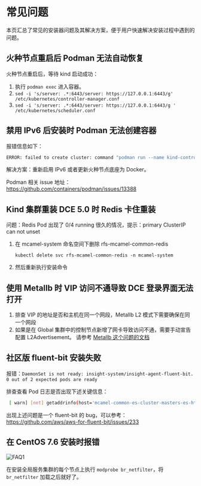 # 常见问题

本页汇总了常见的安装器问题及其解决方案，便于用户快速解决安装过程中遇到的问题。

## 火种节点重启后 Podman 无法自动恢复

火种节点重启后，等待 kind 启动成功：

1. 执行 `podman exec` 进入容器。
2. `sed -i 's/server: .*:6443/server: https://127.0.0.1:6443/g' /etc/kubernetes/controller-manager.conf`
3. `sed -i 's/server: .*:6443/server: https://127.0.0.1:6443/g ' /etc/kubernetes/scheduler.conf`

## 禁用 IPv6 后安装时 Podman 无法创建容器

报错信息如下：

```bash
ERROR: failed to create cluster: command "podman run --name kind-control-plane...
```

解决方案：重新启用 IPv6 或者更新火种节点底座为 Docker。

Podman 相关 issue 地址：https://github.com/containers/podman/issues/13388

## Kind 集群重装 DCE 5.0 时 Redis 卡住重装

问题：Redis Pod 出现了 0/4 running 很久的情况，提示：primary ClusterIP can not unset

1. 在 mcamel-system 命名空间下删除 rfs-mcamel-common-redis

    ```shell
    kubectl delete svc rfs-mcamel-common-redis -n mcamel-system
    ```

1. 然后重新执行安装命令

## 使用 Metallb 时 VIP 访问不通导致 DCE 登录界面无法打开

1. 排查 VIP 的地址是否和主机在同一个网段，Metallb L2 模式下需要确保在同一个网段
2. 如果是在 Global 集群中的控制节点新增了网卡导致访问不通，需要手动宣告配置 L2Advertisement。
   请参考 [Metallb 这个问题的文档](https://metallb.universe.tf/configuration/_advanced_l2_configuration/#specify-network-interfaces-that-lb-ip-can-be-announced-from)

## 社区版 fluent-bit 安装失败

报错：`DaemonSet is not ready: insight-system/insight-agent-fluent-bit. 0 out of 2 expected pods are ready`

排查查看 Pod 日志是否出现下述关键信息：

```bash
 [ warn] [net] getaddrinfo(host='mcamel-common-es-cluster-masters-es-http.mcamel-system.svc.cluster.local',errt11):Could not contact DNS servers
```

出现上述问题是一个 fluent-bit 的 bug，可以参考： https://github.com/aws/aws-for-fluent-bit/issues/233

## 在 CentOS 7.6 安装时报错

![FAQ1](https://community-github.cn-sh2.ufileos.com/daocloud-docs-images/docs/install/images/FAQ1.png)

在安装全局服务集群的每个节点上执行 `modprobe br_netfilter`，将 `br_netfilter` 加载之后就好了。
